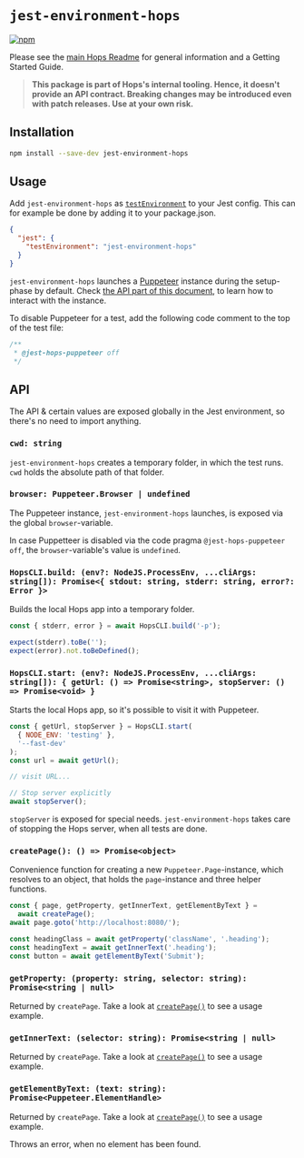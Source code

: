 # `jest-environment-hops`

[![npm](https://img.shields.io/npm/v/jest-environment-hops.svg)](https://www.npmjs.com/package/jest-environment-hops)

Please see the [main Hops Readme](https://github.com/xing/hops#docs) for general information and a Getting Started Guide.

> **This package is part of Hops's internal tooling. Hence, it doesn't provide an API contract. Breaking changes may be introduced even with patch releases. Use at your own risk.**

## Installation

```bash
npm install --save-dev jest-environment-hops
```

## Usage

Add `jest-environment-hops` as [`testEnvironment`](https://jestjs.io/docs/en/configuration#testenvironment-string) to your Jest config. This can for example be done by adding it to your package.json.

```json
{
  "jest": {
    "testEnvironment": "jest-environment-hops"
  }
}
```

`jest-environment-hops` launches a [Puppeteer](https://pptr.dev/) instance during the setup-phase by default. Check [the API part of this document](#api), to learn how to interact with the instance.

To disable Puppeteer for a test, add the following code comment to the top of the test file:

```js
/**
 * @jest-hops-puppeteer off
 */
```

## API

The API & certain values are exposed globally in the Jest environment, so there's no need to import anything.

### `cwd: string`

`jest-environment-hops` creates a temporary folder, in which the test runs. `cwd` holds the absolute path of that folder.

### `browser: Puppeteer.Browser | undefined`

The Puppeteer instance, `jest-environment-hops` launches, is exposed via the global `browser`-variable.

In case Puppetteer is disabled via the code pragma `@jest-hops-puppeteer off`, the `browser`-variable's value is `undefined`.

### `HopsCLI.build: (env?: NodeJS.ProcessEnv, ...cliArgs: string[]): Promise<{ stdout: string, stderr: string, error?: Error }>`

Builds the local Hops app into a temporary folder.

```js
const { stderr, error } = await HopsCLI.build('-p');

expect(stderr).toBe('');
expect(error).not.toBeDefined();
```

### `HopsCLI.start: (env?: NodeJS.ProcessEnv, ...cliArgs: string[]): { getUrl: () => Promise<string>, stopServer: () => Promise<void> }`

Starts the local Hops app, so it's possible to visit it with Puppeteer.

```js
const { getUrl, stopServer } = HopsCLI.start(
  { NODE_ENV: 'testing' },
  '--fast-dev'
);
const url = await getUrl();

// visit URL...

// Stop server explicitly
await stopServer();
```

`stopServer` is exposed for special needs. `jest-environment-hops` takes care of stopping the Hops server, when all tests are done.

### `createPage(): () => Promise<object>`

Convenience function for creating a new `Puppeteer.Page`-instance, which resolves to an object, that holds the `page`-instance and three helper functions.

```js
const { page, getProperty, getInnerText, getElementByText } =
  await createPage();
await page.goto('http://localhost:8080/');

const headingClass = await getProperty('className', '.heading');
const headingText = await getInnerText('.heading');
const button = await getElementByText('Submit');
```

### `getProperty: (property: string, selector: string): Promise<string | null>`

Returned by `createPage`. Take a look at [`createPage()`](#createpage---promiseobject) to see a usage example.

### `getInnerText: (selector: string): Promise<string | null>`

Returned by `createPage`. Take a look at [`createPage()`](#createpage---promiseobject) to see a usage example.

### `getElementByText: (text: string): Promise<Puppeteer.ElementHandle>`

Returned by `createPage`. Take a look at [`createPage()`](#createpage---promiseobject) to see a usage example.

Throws an error, when no element has been found.
